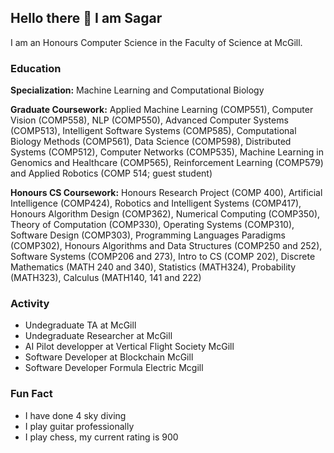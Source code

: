 ## Hello there 👋 I am Sagar
I am an Honours Computer Science in the Faculty of Science at McGill.

### Education
**Specialization:** Machine Learning and Computational Biology

**Graduate Coursework:** Applied Machine Learning (COMP551), Computer Vision (COMP558), NLP (COMP550), Advanced Computer Systems
(COMP513), Intelligent Software Systems (COMP585), Computational Biology Methods (COMP561), Data Science (COMP598),
Distributed Systems (COMP512), Computer Networks (COMP535), Machine Learning in Genomics and Healthcare (COMP565),
Reinforcement Learning (COMP579) and Applied Robotics (COMP 514; guest student)

**Honours CS Coursework:** Honours Research Project (COMP 400), Artificial Intelligence (COMP424), Robotics and Intelligent Systems
(COMP417), Honours Algorithm Design (COMP362), Numerical Computing (COMP350), Theory of Computation (COMP330), Operating
Systems (COMP310), Software Design (COMP303), Programming Languages Paradigms (COMP302), Honours Algorithms and Data
Structures (COMP250 and 252), Software Systems (COMP206 and 273), Intro to CS (COMP 202), Discrete Mathematics (MATH 240 and
340), Statistics (MATH324), Probability (MATH323), Calculus (MATH140, 141 and 222)

### Activity
- Undegraduate TA at McGill
- Undegraduate Researcher at McGill
- AI Pilot developper at Vertical Flight Society McGill
- Software Developer at Blockchain McGill
- Software Developer Formula Electric Mcgill

### Fun Fact
- I have done 4 sky diving 
- I play guitar professionally
- I play chess, my current rating is 900

<!--
**Sagarnandeshwar/Sagarnandeshwar** is a ✨ _special_ ✨ repository because its `README.md` (this file) appears on your GitHub profile.

Here are some ideas to get you started:

- 🔭 I’m currently working on ...
- 🌱 I’m currently learning ...
- 👯 I’m looking to collaborate on ...
- 🤔 I’m looking for help with ...
- 💬 Ask me about ...
- 📫 How to reach me: ...
- 😄 Pronouns: ...
- ⚡ Fun fact: ...
-->
